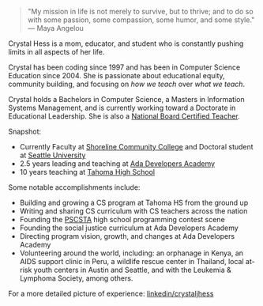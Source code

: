 > "My mission in life is not merely to survive, but to thrive; and to do so with some passion, some compassion, some humor, and some style." — Maya Angelou

Crystal Hess is a mom, educator, and student who is constantly pushing limits in all aspects of her life.

Crystal has been coding since 1997 and has been in Computer Science Education since 2004. She is passionate about educational equity, community building, and focusing on _how we teach_ over _what we teach_.

Crystal holds a Bachelors in Computer Science, a Masters in Information Systems Management, and is currently working toward a Doctorate in Educational Leadership. She is also a [National Board Certified Teacher](http://nbpts.org).

Snapshot:
+ Currently Faculty at [Shoreline Community College](http://shoreline.edu) and Doctoral student at [Seattle University](http://seattleu.edu/education/edlr/)
+ 2.5 years leading and teaching at [Ada Developers Academy](http://adadevelopersacademy.org)
+ 10 years teaching at [Tahoma High School](http://tahomahighschooltahomasd.ss19.sharpschool.com/)

Some notable accomplishments include:
+ Building and growing a CS program at Tahoma HS from the ground up
+ Writing and sharing CS curriculum with CS teachers across the nation
+ Founding the [PSCSTA](http://pscsta.org) high school programming contest scene
+ Founding the social justice curriculum at Ada Developers Academy
+ Directing program vision, growth, and changes at Ada Developers Academy
+ Volunteering around the world, including: an orphanage in Kenya, an AIDS support clinic in Peru, a wildlife rescue center in Thailand, local at-risk youth centers in Austin and Seattle, and with the Leukemia & Lymphoma Society, among others.

For a more detailed picture of experience: [linkedin/crystaljhess](http://linkedin.com/in/crystaljhess)
